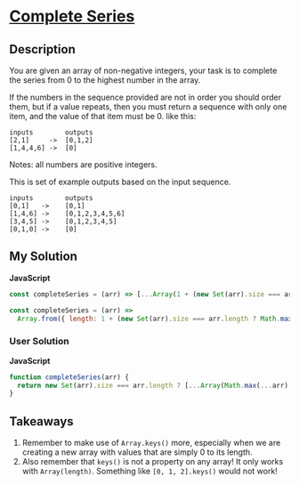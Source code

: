 # [Complete Series](https://www.codewars.com/kata/580a4001d6df740d61000301)

## Description

You are given an array of non-negative integers, your task is to complete the series from 0 to the highest number in the array.

If the numbers in the sequence provided are not in order you should order them, but if a value repeats, then you must return a sequence with only one item, and the value of that item must be 0. like this:

```
inputs        outputs
[2,1]     ->  [0,1,2]
[1,4,4,6] ->  [0]
```

Notes: all numbers are positive integers.

This is set of example outputs based on the input sequence.

```
inputs        outputs
[0,1]   ->    [0,1]
[1,4,6] ->    [0,1,2,3,4,5,6]
[3,4,5] ->    [0,1,2,3,4,5]
[0,1,0] ->    [0]
```

## My Solution

**JavaScript**

```js
const completeSeries = (arr) => [...Array(1 + (new Set(arr).size === arr.length ? Math.max(...arr) : 0)).keys()];
```

```js
const completeSeries = (arr) =>
  Array.from({ length: 1 + (new Set(arr).size === arr.length ? Math.max(...arr) : 0) }, (_, i) => i);
```

### User Solution

**JavaScript**

```js
function completeSeries(arr) {
  return new Set(arr).size === arr.length ? [...Array(Math.max(...arr) + 1).keys()] : [0];
}
```

## Takeaways

1. Remember to make use of `Array.keys()` more, especially when we are creating a new array with values that are simply 0 to its length.
2. Also remember that `keys()` is not a property on any array! It only works with `Array(length)`. Something like `[0, 1, 2].keys()` would not work!
